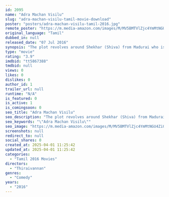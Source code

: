 ```yaml
---
id: 2095
name: "Adra Machan Visilu"
slug: "adra-machan-visilu-tamil-movie-download"
poster: "posters/adra-machan-visilu-tamil-2016.jpg"
remote_poster: "https://m.media-amazon.com/images/M/MV5BMTVlZjc4YmMtNGU4Zi00YWVhLWJiYmQtNDE3MTM4ZTIxMjkwXkEyXkFqcGdeQXVyNjc5OTMyMDY@._V1_SX300.jpg"
original_language: "Tamil"
dubbed_in: null
released_date: "07 Jul 2016"
synopsis: "The plot revolves around Shekhar (Shiva) from Madurai who is ardent fan of powerstar, the superstar. it depicts the extent to which fans can go in their adulation. Shekhars longtime girlfriend Devi (Naina sarwar) caters to his fin..."
type: "movie"
rating: "3.9"
imdbid: "tt5867388"
tmdbid: null
views: 0
likes: 0
dislikes: 0
author_id: 1
trailer_url: null
runtime: "N/A"
is_featured: 0
is_active: 1
is_comingsoon: 0
seo_title: "Adra Machan Visilu"
seo_description: "The plot revolves around Shekhar (Shiva) from Madurai who is ardent fan of powerstar, the superstar. it depicts the extent to which fans can go in their adulation. Shekhars longtime girlfriend Devi (Naina sarwar) caters to his fin..."
seo_keywords: "\"Adra Machan Visilu\""
seo_image: "https://m.media-amazon.com/images/M/MV5BMTVlZjc4YmMtNGU4Zi00YWVhLWJiYmQtNDE3MTM4ZTIxMjkwXkEyXkFqcGdeQXVyNjc5OTMyMDY@._V1_SX300.jpg"
screenshots: null
redirect_to: null
social_shares: 0
created_at: 2025-04-01 11:25:42
updated_at: 2025-04-01 11:25:42
categories:
  - "Tamil 2016 Movies"
directors:
  - "Thiraivannan"
genres:
  - "Comedy"
years:
  - "2016"
---
```

